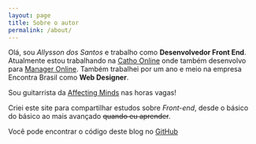 ```yaml
---
layout: page
title: Sobre o autor
permalink: /about/
---
```


Olá, sou *Allysson dos Santos* e trabalho como **Desenvolvedor Front End**.
Atualmente estou trabalhando na [Catho Online](https://www.catho.com.br "Catho Online") onde também desenvolvo para [Manager Online](https://www.manager.com.br "Manager Online"). Também trabalhei por um ano e meio na empresa Encontra Brasil como **Web Designer**.

Sou guitarrista da [Affecting Minds](https://pt-br.facebook.com/affectingminds "Affecting Minds") nas horas vagas!

Criei este site para compartilhar estudos sobre *Front-end*, desde o básico do básico ao mais avançado <del>quando eu aprender</del>.

Você pode encontrar o código deste blog no [GitHub](https://github.com/allyssonsantos/blog "GitHub")
